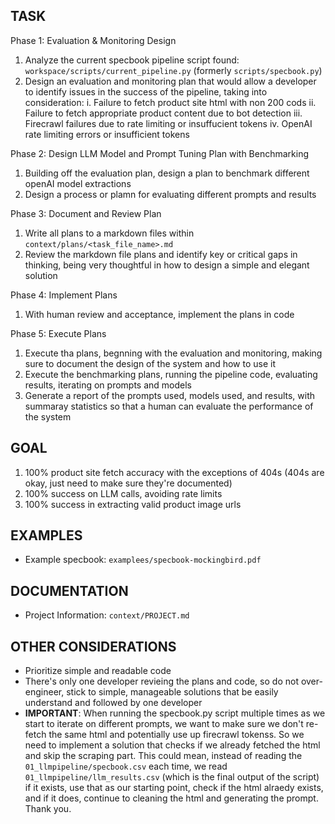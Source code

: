 ## TASK

Phase 1: Evaluation & Monitoring Design

1. Analyze the current specbook pipeline script found: `workspace/scripts/current_pipeline.py` (formerly `scripts/specbook.py`)
2. Design an evaluation and monitoring plan that would allow a developer to identify issues in the success of the pipeline, taking into consideration:
    i. Failure to fetch product site html with non 200 cods
    ii. Failure to fetch appropriate product content due to bot detection
    iii. Firecrawl failures due to rate limiting or insuffucient tokens
    iv. OpenAI rate limiting errors or insufficient tokens

Phase 2: Design LLM Model and Prompt Tuning Plan with Benchmarking

1. Building off the evaluation plan, design a plan to benchmark different openAI model extractions
2. Design a process or plamn for evaluating different prompts and results


Phase 3: Document and Review Plan

1. Write all plans to a markdown files within `context/plans/<task_file_name>.md`
2. Review the markdown file plans and identify key or critical gaps in thinking, being very thoughtful in how to design a simple and elegant solution

Phase 4: Implement Plans

1. With human review and acceptance, implement the plans in code 

Phase 5: Execute Plans

1. Execute tha plans, begnning with the evaluation and monitoring, making sure to document the design of the system and how to use it
2. Execute the benchmarking plans, running the pipeline code, evaluating results, iterating on prompts and models
3. Generate a report of the prompts used, models used, and results, with summaray statistics so that a human can evaluate the performance of the system
  

## GOAL

1. 100% product site fetch accuracy with the exceptions of 404s (404s are okay, just need to make sure they're documented)
2. 100% success on LLM calls, avoiding rate limits
3. 100% success in extracting valid product image urls


## EXAMPLES

- Example specbook: `examplees/specbook-mockingbird.pdf`

## DOCUMENTATION

- Project Information: `context/PROJECT.md`

## OTHER CONSIDERATIONS

- Prioritize simple and readable code
- There's only one developer revieing the plans and code, so do not over-engineer, stick to simple, manageable solutions that be easily understand and followed by one developer
- **IMPORTANT**: When running the specbook.py script multiple times as we start to iterate on different prompts, we want to make sure we don't re-fetch the same html and potentially use up firecrawl tokenss. So we need to implement a solution that checks if we already fetched the html and skip the scraping part. This could mean, instead of reading the `01_llmpipeline/specbook.csv` each time, we read `01_llmpipeline/llm_results.csv` (which is the final output of the script) if it exists, use that as our starting point, check if the html alraedy exists, and if it does, continue to cleaning the html and generating the prompt. Thank you.


  